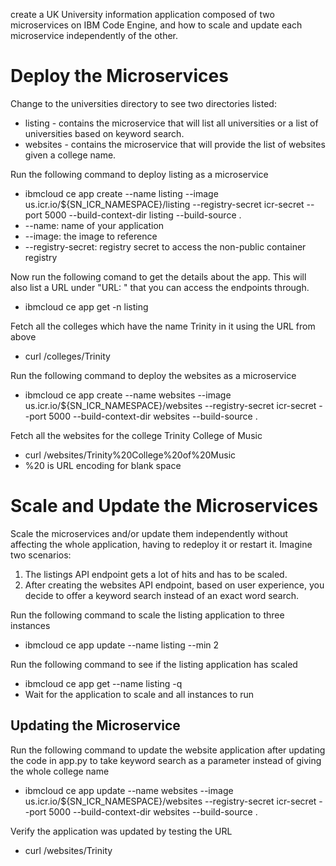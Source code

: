 create a UK University information application composed of two microservices on IBM Code Engine, and how to scale and update each microservice independently of the other.

# Deploy the Microservices
Change to the universities directory to see two directories listed:
- listing - contains the microservice that will list all universities or a list of universities based on keyword search.
- websites -  contains the microservice that will provide the list of websites given a college name.

Run the following command to deploy listing as a microservice
- ibmcloud ce app create --name listing --image us.icr.io/${SN_ICR_NAMESPACE}/listing --registry-secret icr-secret --port 5000 --build-context-dir listing --build-source .
- --name: name of your application
- --image: the image to reference
- --registry-secret: registry secret to access the non-public container registry

Now run the following comand to get the details about the app. This will also list a URL under "URL: " that you can access the endpoints through.
- ibmcloud ce app get -n listing

Fetch all the colleges which have the name Trinity in it using the URL from above
- curl <deplymenturl>/colleges/Trinity

Run the following command to deploy the websites as a microservice
- ibmcloud ce app create --name websites --image us.icr.io/${SN_ICR_NAMESPACE}/websites --registry-secret icr-secret --port 5000 --build-context-dir websites --build-source .

Fetch all the websites for the college Trinity College of Music
- curl <deplymenturl>/websites/Trinity%20College%20of%20Music
- %20 is URL encoding for blank space

# Scale and Update the Microservices
Scale the microservices and/or update them independently without affecting the whole application, having to redeploy it or restart it.
Imagine two scenarios:
1. The listings API endpoint gets a lot of hits and has to be scaled.
2. After creating the websites API endpoint, based on user experience, you decide to offer a keyword search instead of an exact word search.

Run the following command to scale the listing application to three instances
- ibmcloud ce app update --name listing --min 2

Run the following command to see if the listing application has scaled
- ibmcloud ce app get --name listing -q
- Wait for the application to scale and all instances to run

## Updating the Microservice
Run the following command to update the website application after updating the code in app.py to take keyword search as a parameter instead of giving the whole college name
- ibmcloud ce app update --name websites --image us.icr.io/${SN_ICR_NAMESPACE}/websites --registry-secret icr-secret --port 5000 --build-context-dir websites --build-source .

Verify the application was updated by testing the URL
- curl <deplymenturl>/websites/Trinity
